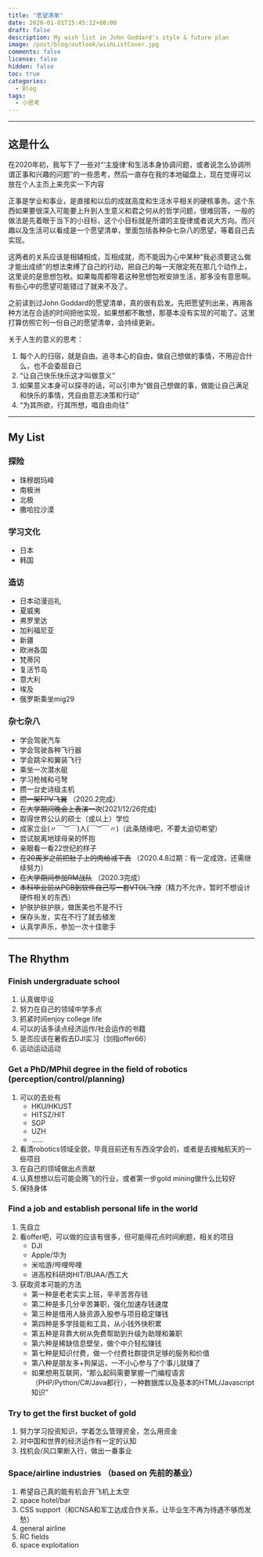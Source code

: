 ```yaml
---
title: "愿望清单"
date: 2020-01-01T15:45:12+08:00
draft: false
description: My wish list in John Goddard's style & future plan
image: /post/blog/outlook/wishListCover.jpg
comments: false
license: false
hidden: false
toc: true
categories:
  - Blog
tags:
  - 小思考
---
```


---
## 这是什么

在2020年初，我写下了一些对“‘主旋律’和生活本身协调问题，或者说怎么协调所谓正事和兴趣的问题”的一些思考，然后一直存在我的本地磁盘上，现在觉得可以放在个人主页上来充实一下内容

正事是学业和事业，是直接和以后的成就高度和生活水平相关的硬核事务。这个东西如果要很深入可能要上升到人生意义和君之何从的哲学问题，很难回答，一般的做法是先着眼于当下的小目标，这个小目标就是所谓的主旋律或者说大方向。而兴趣以及生活可以看成是一个愿望清单，里面包括各种杂七杂八的愿望，等着自己去实现。

这两者的关系应该是相辅相成，互相成就，而不能因为心中某种“我必须要这么做才能出成绩”的想法束缚了自己的行动，把自己的每一天限定死在那几个动作上，这里说的是思想包袱。如果每周都带着这种思想包袱安排生活，那多没有意思啊。有些心中的愿望可能错过了就来不及了。

之前读到过John Goddard的愿望清单，真的很有启发。先把愿望列出来，再用各种方法在合适的时间把他实现，如果想都不敢想，那基本没有实现的可能了。这里打算仿照它列一份自己的愿望清单，会持续更新。

关于人生的意义的思考：
1. 每个人的归宿，就是自由。追寻本心的自由，做自己想做的事情，不用迎合什么，也不会委屈自己
2. “让自己快乐快乐这才叫做意义”
3. 如果意义本身可以探寻的话，可以引申为“做自己想做的事，做能让自己满足和快乐的事情，凭自由意志决策和行动”
4. “为其所欲，行其所想，唱自由向往”

---
## My List
### 探险

* 珠穆朗玛峰
* 南极洲
* 北极
* 撒哈拉沙漠

### 学习文化

* 日本
* 韩国

### 造访

* 日本动漫巡礼
* 夏威夷
* 弗罗里达
* 加利福尼亚
* 新疆
* 欧洲各国
* 梵蒂冈
* 复活节岛
* 意大利
* 埃及
* 俄罗斯乘坐mig29

### 杂七杂八

* 学会驾驶汽车
* 学会驾驶各种飞行器
* 学会跳伞和翼装飞行
* 乘坐一次潜水艇
* 学习枪械和弓弩
* 攒一台史诗级主机
* ~~攒一架FPV飞翼~~ （2020.2完成）
* ~~在大学期间晚会上表演一次~~(2021/12/26完成)
* 取得世界公认的硕士（或以上）学位
* 成家立业(〃￣︶￣)人(￣︶￣〃)（此条随缘吧，不要太迫切希望）
* 尝试脱离地球母亲的怀抱
* 亲眼看一看22世纪的样子
* ~~在20周岁之前把肚子上的肉给减下去~~ （2020.4.8过期：有一定成效，还需继续努力）
* ~~在大学期间参加RM战队~~ （2020.3完成）
* ~~本科毕业前从PCB到软件自己写一套VTOL飞控~~（精力不允许，暂时不想设计硬件相关的东西）
* 护肤护肤护肤，做医美也不是不行
* 保存头发，实在不行了就去植发
* 认真学声乐，参加一次十佳歌手

---
## The Rhythm
### Finish undergraduate school
1. 认真做毕设
2. 努力在自己的领域中学多点
3. 抓紧时间enjoy college life
4. 可以的话多读点经济运作/社会运作的书籍
5. 是否应该在暑假去DJI实习（剑指offer66）
6. 运动运动运动
### Get a PhD/MPhil degree in the field of robotics (perception/control/planning)
1. 可以的去处有
    * HKU/HKUST
    * HITSZ/HIT
    * SGP
    * UZH
    * ……
2. 看清robotics领域全貌，毕竟目前还有东西没学会的，或者是去接触航天的一些项目
3. 在自己的领域做出点贡献
4. 认真想想以后可能会腾飞的行业，或者第一步gold mining做什么比较好
5. 保持身体
### Find a job and establish personal life in the world
1. 先自立
2. 看offer吧，可以做的应该有很多，但可能得花点时间刷题，相关的项目
    * DJI
    * Apple/华为
    * 米哈游/哔哩哔哩
    * 进高校科研岗HIT/BUAA/西工大
3. 获取资本可能的方法
    * 第一种是老老实实上班，辛辛苦苦存钱
    * 第二种是多几分辛苦兼职，强化加速存钱速度
    * 第三种是借用人脉资源入股参与项目稳定赚钱
    * 第四种是多学技能和工具，从小钱外快积累
    * 第五种是背靠大树从免费帮助到升级为助理和兼职
    * 第六种是稀缺信息壁垒，做个中介轻松赚钱
    * 第七种是知识付费，做一个付费社群提供足够的服务和价值
    * 第八种是朋友多+狗屎运，一不小心参与了个事儿就赚了
    * 如果想用互联网，“那么起码需要掌握一门编程语言（PHP/Python/C#/Java都行），一种数据库以及基本的HTML/Javascript知识”
### Try to get the first bucket of gold
1. 努力学习投资知识，学着怎么管理资金，怎么用资金
2. 对中国和世界的经济运作有一定的认知
3. 找机会/风口果断入行，做出一番事业
### Space/airline industries （based on 先前的基业）
1. 希望自己真的能有机会开飞机上太空
2. space hotel/bar
3. CSS support（和CNSA和军工达成合作关系，让毕业生不再为待遇不够而发愁）
4. general airline
5. RC fields
6. space exploitation
